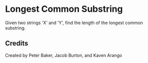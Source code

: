 # Longest Common Substring

Given two strings 'X' and 'Y', find the length of the longest common substring.

## Credits

Created by Peter Baker, Jacob Burton, and Kaven Arango
